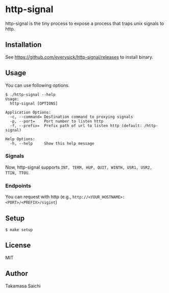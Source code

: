 # http-signal

http-signal is the tiny process to expose a process that traps unix signals to http.

## Installation
See https://github.com/everysick/http-signal/releases to install binary.

## Usage

You can use following options.

```console
$ ./http-signal --help
Usage:
  http-signal [OPTIONS]

Application Options:
  -c, --command= Destination command to proxying signals
  -p, --port=    Port number to listen http
  -f, --prefix=  Prefix path of url to listen http (default: /http-signal)

Help Options:
  -h, --help     Show this help message
```

### Signals
Now, http-signal supports `INT, TERM, HUP, QUIT, WINTH, USR1, USR2, TTIN, TTOU`.

### Endpoints
You can request with http (e.g., `http://<YOUR_HOSTNAME>:<PORT>/<PREFIX>/sigint`)

## Setup

```console
$ make setup
```

## License
MIT

## Author
Takamasa Saichi

